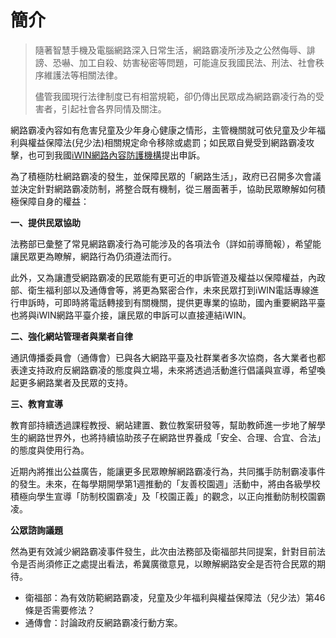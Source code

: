 # 簡介

> 隨著智慧手機及電腦網路深入日常生活，網路霸凌所涉及之公然侮辱、誹謗、恐嚇、加工自殺、妨害秘密等問題，可能違反我國民法、刑法、社會秩序維護法等相關法律。
>
> 儘管我國現行法律制度已有相當規範，卻仍傳出民眾成為網路霸凌行為的受害者，引起社會各界同情及關注。

網路霸凌內容如有危害兒童及少年身心健康之情形，主管機關就可依兒童及少年福利與權益保障法(兒少法)相關規定命令移除或處罰；如民眾自覺受到網路霸凌攻擊，也可到我國[iWIN網路內容防護機構](http://www.win.org.tw)提出申訴。

為了積極防杜網路霸凌的發生，並保障民眾的「網路生活」，政府已召開多次會議並決定針對網路霸凌防制，將整合既有機制，從三層面著手，協助民眾瞭解如何積極保障自身的權益：

**一、提供民眾協助**

法務部已彙整了常見網路霸凌行為可能涉及的各項法令（詳如前導簡報），希望能讓民眾更為瞭解，網路行為仍須遵法而行。

此外，又為讓遭受網路霸凌的民眾能有更可近的申訴管道及權益以保障權益，內政部、衛生福利部以及通傳會等，將更為緊密合作，未來民眾打到iWIN電話專線進行申訴時，可即時將電話轉接到有關機關，提供更專業的協助，國內重要網路平臺也將與iWIN網路平臺介接，讓民眾的申訴可以直接連結iWIN。

**二、強化網站管理者與業者自律**

通訊傳播委員會（通傳會）已與各大網路平臺及社群業者多次協商，各大業者也都表達支持政府反網路霸凌的態度與立場，未來將透過活動進行倡議與宣導，希望喚起更多網路業者及民眾的支持。

**三、教育宣導**

教育部持續透過課程教授、網站建置、數位教案研發等，幫助教師進一步地了解學生的網路世界外，也將持續協助孩子在網路世界養成「安全、合理、合宜、合法」的態度與使用行為。

近期內將推出公益廣告，能讓更多民眾瞭解網路霸凌行為，共同攜手防制霸凌事件的發生。未來，在每學期開學第1週推動的「友善校園週」活動中，將由各級學校積極向學生宣導「防制校園霸凌」及「校園正義」的觀念，以正向推動防制校園霸凌。

**公眾諮詢議題**

然為更有效減少網路霸凌事件發生，此次由法務部及衛福部共同提案，針對目前法令是否尚須修正之處提出看法，希冀廣徵意見，以瞭解網路安全是否符合民眾的期待。

+ 衛福部：為有效防範網路霸凌，兒童及少年福利與權益保障法（兒少法）第46條是否需要修法？
+ 通傳會：討論政府反網路霸凌行動方案。
